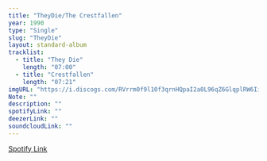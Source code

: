 ```yaml
---
title: "TheyDie/The Crestfallen"
year: 1990
type: "Single"
slug: "TheyDie"
layout: standard-album
tracklist:
  - title: "They Die" 
    length: "07:00"
  - title: "Crestfallen" 
    length: "07:21"
imgURL: "https://i.discogs.com/RVrrm0f9l10f3qrnHQpaI2a0L96qZ6GlqplRW6Ii6PU/rs:fit/g:sm/q:90/h:600/w:591/czM6Ly9kaXNjb2dz/LWRhdGFiYXNlLWlt/YWdlcy9SLTc3MDE5/NC0xMTU2OTc0OTI2/LmpwZWc.jpeg"
Note: ""
description: ""
spotifyLink: ""
deezerLink: ""
soundcloudLink: ""
---
```

[Spotify Link]()
